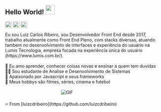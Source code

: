 ## Hello World! <img src="https://raw.githubusercontent.com/iampavangandhi/iampavangandhi/master/gifs/Hi.gif" width="30px"></h2>

<a href="https://twitter.com/luizjuniordant1">
  <img align="left" alt="Ajay's Twitter" width="22px" src="https://cdn.jsdelivr.net/npm/simple-icons@v3/icons/twitter.svg" />
</a>
<a href="https://www.linkedin.com/in/luiz-carlos-dantas-ribeiro-junior-7422b9124/">
  <img align="left" alt="Ajay's Linkdein" width="22px" src="https://cdn.jsdelivr.net/npm/simple-icons@v3/icons/linkedin.svg" />
</a>
<a href="https://github.com/luizcdribeiro">
  <img align="left" alt="Ajay's Github" width="22px" src="https://cdn.jsdelivr.net/npm/simple-icons@v3/icons/github.svg" />
</a>
<br /><br/>
Eu sou Luiz Carlos Ribeiro, sou Desenvolvedor Front End desde 2017, trabalho atualmente como Front End Pleno, com stacks diversas, atuando tambem no desenvolvimento de interfaces e experiência do usuário na Lumis Tecnologia, empresa focada na experiência única do usuário (https://www.lumis.com.br/). 
<br><br>
🤔 Eu amo aprender, conhecer coisas novas e ensinar a quem tem duvidas <br>
👨‍💻 Sou estudante de Analise e Desenvolvimento de Sistemas <br>
🌱 Apaixonado por Javascript e seus frameworks <br>
🍺 Meus hobbys são filmes, séries, cinema e futebol
<br /><br/>
<div align="center" style="max-width: 100%; width: 400px; text-align: center; border-radius: 15px; margin-bottom: 20px;">
  <img align="center"  alt="GIF" src="https://media.giphy.com/media/bAplZhiLAsNnG/giphy.gif" />
</div>
⭐️ From [luizcdribeiro](https://github.com/luizcdribeiro)
